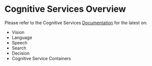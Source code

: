 # Cognitive Services Overview

Please refer to the Cognitive Services <a href="https://docs.microsoft.com/en-us/azure/cognitive-services/" target="blank_">Documentation</a> for the latest on:

- Vision
- Language
- Speech
- Search
- Decision
- Cognitive Service Containers

